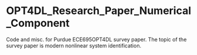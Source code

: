 # OPT4DL_Research_Paper_Numerical_Component
Code and misc. for Purdue ECE695OPT4DL survey paper. The topic of the survey paper is modern nonlinear system identification.
